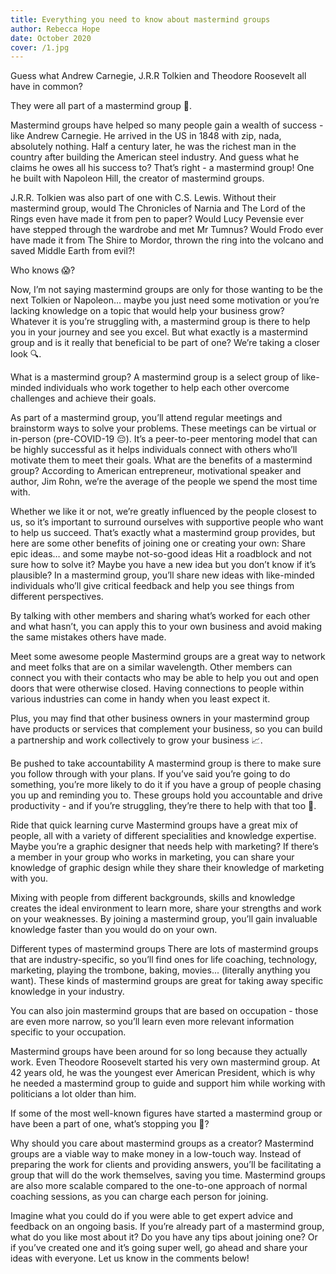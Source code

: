 ```yaml
---
title: Everything you need to know about mastermind groups
author: Rebecca Hope
date: October 2020
cover: /1.jpg
---
```



<!--more-->


Guess what Andrew Carnegie, J.R.R Tolkien and Theodore Roosevelt all have in common? 

They were all part of a mastermind group 🧠. 

Mastermind groups have helped so many people gain a wealth of success - like Andrew Carnegie. He arrived in the US in 1848 with zip, nada, absolutely nothing. Half a century later, he was the richest man in the country after building the American steel industry. And guess what he claims he owes all his success to? That’s right - a mastermind group! One he built with Napoleon Hill, the creator of mastermind groups.

J.R.R. Tolkien was also part of one with C.S. Lewis. Without their mastermind group, would The Chronicles of Narnia and The Lord of the Rings even have made it from pen to paper? Would Lucy Pevensie ever have stepped through the wardrobe and met Mr Tumnus? Would Frodo ever have made it from The Shire to Mordor, thrown the ring into the volcano and saved Middle Earth from evil?!  

Who knows 😱?

Now, I’m not saying mastermind groups are only for those wanting to be the next Tolkien or Napoleon… maybe you just need some motivation or you’re lacking knowledge on a topic that would help your business grow? Whatever it is you’re struggling with, a mastermind group is there to help you in your journey and see you excel. But what exactly is a mastermind group and is it really that beneficial to be part of one? We’re taking a closer look 🔍. 
 
What is a mastermind group?
A mastermind group is a select group of like-minded individuals who work together to help each other overcome challenges and achieve their goals. 
 
 
As part of a mastermind group, you’ll attend regular meetings and brainstorm ways to solve your problems. These meetings can be virtual or in-person (pre-COVID-19 😔). It’s a peer-to-peer mentoring model that can be highly successful as it helps individuals connect with others who’ll motivate them to meet their goals.
What are the benefits of a mastermind group?
According to American entrepreneur, motivational speaker and author, Jim Rohn, we’re the average of the people we spend the most time with. 
 
Whether we like it or not, we’re greatly influenced by the people closest to us, so it’s important to surround ourselves with supportive people who want to help us succeed. That’s exactly what a mastermind group provides, but here are some other benefits of joining one or creating your own:
Share epic ideas… and some maybe not-so-good ideas
Hit a roadblock and not sure how to solve it? Maybe you have a new idea but you don’t know if it’s plausible? In a mastermind group, you’ll share new ideas with like-minded individuals who’ll give critical feedback and help you see things from different perspectives. 
 
By talking with other members and sharing what’s worked for each other and what hasn’t, you can apply this to your own business and avoid making the same mistakes others have made.
 
Meet some awesome people
Mastermind groups are a great way to network and meet folks that are on a similar wavelength. Other members can connect you with their contacts who may be able to help you out and open doors that were otherwise closed. Having connections to people within various industries can come in handy when you least expect it.
 
 
Plus, you may find that other business owners in your mastermind group have products or services that complement your business, so you can build a partnership and work collectively to grow your business 📈.
 
 
Be pushed to take accountability
A mastermind group is there to make sure you follow through with your plans. If you’ve said you’re going to do something, you’re more likely to do it if you have a group of people chasing you up and reminding you to. These groups hold you accountable and drive productivity - and if you’re struggling, they’re there to help with that too 🤗.
 
Ride that quick learning curve
Mastermind groups have a great mix of people, all with a variety of different specialities and knowledge expertise. Maybe you’re a graphic designer that needs help with marketing? If there’s a member in your group who works in marketing, you can share your knowledge of graphic design while they share their knowledge of marketing with you. 
 
 
Mixing with people from different backgrounds, skills and knowledge creates the ideal environment to learn more, share your strengths and work on your weaknesses. By joining a mastermind group, you’ll gain invaluable knowledge faster than you would do on your own. 
 
Different types of mastermind groups
There are lots of mastermind groups that are industry-specific, so you’ll find ones for life coaching, technology, marketing, playing the trombone, baking, movies... (literally anything you want). These kinds of mastermind groups are great for taking away specific knowledge in your industry. 
 
You can also join mastermind groups that are based on occupation - those are even more narrow, so you’ll learn even more relevant information specific to your occupation.
 
 
Mastermind groups have been around for so long because they actually work. Even Theodore Roosevelt started his very own mastermind group. At 42 years old, he was the youngest ever American President, which is why he needed a mastermind group to guide and support him while working with politicians a lot older than him. 
 
If some of the most well-known figures have started a mastermind group or have been a part of one, what’s stopping you 🤔?
 
Why should you care about mastermind groups as a creator?
Mastermind groups are a viable way to make money in a low-touch way. Instead of preparing the work for clients and providing answers, you’ll be facilitating a group that will do the work themselves, saving you time. Mastermind groups are also more scalable compared to the one-to-one approach of normal coaching sessions, as you can charge each person for joining. 
 
Imagine what you could do if you were able to get expert advice and feedback on an ongoing basis. If you’re already part of a mastermind group, what do you like most about it? Do you have any tips about joining one? Or if you’ve created one and it’s going super well, go ahead and share your ideas with everyone. Let us know in the comments below!
